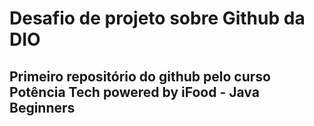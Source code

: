 # Desafio de projeto sobre Github da DIO
## Primeiro repositório do github pelo curso **Potência Tech powered by iFood - Java Beginners**

